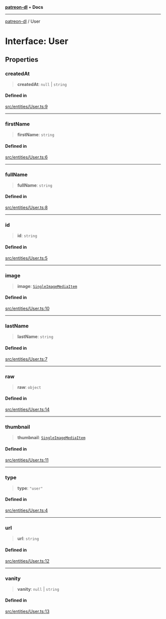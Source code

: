 [**patreon-dl**](../README.md) • **Docs**

***

[patreon-dl](../README.md) / User

# Interface: User

## Properties

### createdAt

> **createdAt**: `null` \| `string`

#### Defined in

[src/entities/User.ts:9](https://github.com/patrickkfkan/patreon-dl/blob/29c94231b23a7a4c79dabb0a793bbd02deb02932/src/entities/User.ts#L9)

***

### firstName

> **firstName**: `string`

#### Defined in

[src/entities/User.ts:6](https://github.com/patrickkfkan/patreon-dl/blob/29c94231b23a7a4c79dabb0a793bbd02deb02932/src/entities/User.ts#L6)

***

### fullName

> **fullName**: `string`

#### Defined in

[src/entities/User.ts:8](https://github.com/patrickkfkan/patreon-dl/blob/29c94231b23a7a4c79dabb0a793bbd02deb02932/src/entities/User.ts#L8)

***

### id

> **id**: `string`

#### Defined in

[src/entities/User.ts:5](https://github.com/patrickkfkan/patreon-dl/blob/29c94231b23a7a4c79dabb0a793bbd02deb02932/src/entities/User.ts#L5)

***

### image

> **image**: [`SingleImageMediaItem`](SingleImageMediaItem.md)

#### Defined in

[src/entities/User.ts:10](https://github.com/patrickkfkan/patreon-dl/blob/29c94231b23a7a4c79dabb0a793bbd02deb02932/src/entities/User.ts#L10)

***

### lastName

> **lastName**: `string`

#### Defined in

[src/entities/User.ts:7](https://github.com/patrickkfkan/patreon-dl/blob/29c94231b23a7a4c79dabb0a793bbd02deb02932/src/entities/User.ts#L7)

***

### raw

> **raw**: `object`

#### Defined in

[src/entities/User.ts:14](https://github.com/patrickkfkan/patreon-dl/blob/29c94231b23a7a4c79dabb0a793bbd02deb02932/src/entities/User.ts#L14)

***

### thumbnail

> **thumbnail**: [`SingleImageMediaItem`](SingleImageMediaItem.md)

#### Defined in

[src/entities/User.ts:11](https://github.com/patrickkfkan/patreon-dl/blob/29c94231b23a7a4c79dabb0a793bbd02deb02932/src/entities/User.ts#L11)

***

### type

> **type**: `"user"`

#### Defined in

[src/entities/User.ts:4](https://github.com/patrickkfkan/patreon-dl/blob/29c94231b23a7a4c79dabb0a793bbd02deb02932/src/entities/User.ts#L4)

***

### url

> **url**: `string`

#### Defined in

[src/entities/User.ts:12](https://github.com/patrickkfkan/patreon-dl/blob/29c94231b23a7a4c79dabb0a793bbd02deb02932/src/entities/User.ts#L12)

***

### vanity

> **vanity**: `null` \| `string`

#### Defined in

[src/entities/User.ts:13](https://github.com/patrickkfkan/patreon-dl/blob/29c94231b23a7a4c79dabb0a793bbd02deb02932/src/entities/User.ts#L13)
